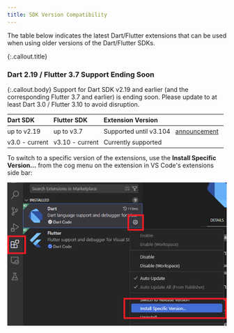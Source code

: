 ```yaml
---
title: SDK Version Compatibility
---
```


<style>
table th, table td {
	text-align: left;
	white-space: nowrap;
	padding: 4px 12px 4px 0;
}
</style>

The table below indicates the latest Dart/Flutter extensions that can be used when using older versions of the Dart/Flutter SDKs.

{:.callout.title}
### Dart 2.19 / Flutter 3.7 Support Ending Soon

{:.callout.body}
Support for Dart SDK v2.19 and earlier (and the corresponding Flutter 3.7 and earlier) is ending soon. Please update to at least Dart 3.0 / Flutter 3.10 to avoid disruption.

| Dart SDK | Flutter SDK | Extension Version | |
| ----- | ----- | ----- | ----- |
| up to v2.19 | up to v3.7 | <span title="v?.??+1 removes legacy analysis server protocol support">Supported until v3.104</span> | [announcement](https://groups.google.com/g/flutter-announce/c/JQHzM3FbBGI) |
| v3.0 - current | v3.10 - current | Currently supported |

To switch to a specific version of the extensions, use the **Install Specific Version...** from the cog menu on the extension in VS Code's extensions side bar:

![The "Install Specific Version" option in the extensions menu](/images/change_extension_version.png)

